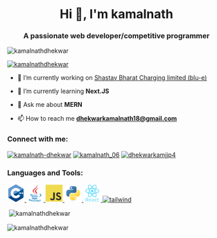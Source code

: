 <h1 align="center">Hi 👋, I'm kamalnath</h1>
<h3 align="center">A passionate web developer/competitive programmer</h3>

<p align="left"> <img src="https://komarev.com/ghpvc/?username=kamalnathdhekwar&label=Profile%20views&color=0e75b6&style=flat" alt="kamalnathdhekwar" /> </p>

<p align="left"> <a href="https://github.com/ryo-ma/github-profile-trophy"><img src="https://github-profile-trophy.vercel.app/?username=kamalnathdhekwar" alt="kamalnathdhekwar" /></a> </p>

- 🔭 I’m currently working on [Shastav Bharat Charging limited (blu-e)](https://blu-e.in/)

- 🌱 I’m currently learning **Next.JS**

- 💬 Ask me about **MERN**

- 📫 How to reach me **dhekwarkamalnath18@gmail.com**

<h3 align="left">Connect with me:</h3>
<p align="left">
<a href="https://www.linkedin.com/in/kamalnath-dhekwar-0a5a38261/?originalSubdomain=in" target="blank"><img align="center" src="https://raw.githubusercontent.com/rahuldkjain/github-profile-readme-generator/master/src/images/icons/Social/linked-in-alt.svg" alt="kamalnath-dhekwar" height="30" width="40" /></a>
<a href="https://instagram.com/kamalnath_06" target="blank"><img align="center" src="https://raw.githubusercontent.com/rahuldkjain/github-profile-readme-generator/master/src/images/icons/Social/instagram.svg" alt="kamalnath_06" height="30" width="40" /></a>
</a>
<a href="https://auth.geeksforgeeks.org/user/dhekwarkamjjp4" target="blank"><img align="center" src="https://raw.githubusercontent.com/rahuldkjain/github-profile-readme-generator/master/src/images/icons/Social/geeks-for-geeks.svg" alt="dhekwarkamjjp4" height="30" width="40" /></a>
</p>

<h3 align="left">Languages and Tools:</h3>
<p align="left"> <a href="https://www.w3schools.com/cpp/" target="_blank" rel="noreferrer"> <img src="https://raw.githubusercontent.com/devicons/devicon/master/icons/cplusplus/cplusplus-original.svg" alt="cplusplus" width="40" height="40"/> </a> <a href="https://www.java.com" target="_blank" rel="noreferrer"> <img src="https://raw.githubusercontent.com/devicons/devicon/master/icons/java/java-original.svg" alt="java" width="40" height="40"/> </a> <a href="https://developer.mozilla.org/en-US/docs/Web/JavaScript" target="_blank" rel="noreferrer"> <img src="https://raw.githubusercontent.com/devicons/devicon/master/icons/javascript/javascript-original.svg" alt="javascript" width="40" height="40"/> </a> <a href="https://www.python.org" target="_blank" rel="noreferrer"> <img src="https://raw.githubusercontent.com/devicons/devicon/master/icons/python/python-original.svg" alt="python" width="40" height="40"/> </a> <a href="https://reactjs.org/" target="_blank" rel="noreferrer"> <img src="https://raw.githubusercontent.com/devicons/devicon/master/icons/react/react-original-wordmark.svg" alt="react" width="40" height="40"/> </a> <a href="https://tailwindcss.com/" target="_blank" rel="noreferrer"> <img src="https://www.vectorlogo.zone/logos/tailwindcss/tailwindcss-icon.svg" alt="tailwind" width="40" height="40"/> </a> </p>

<p>&nbsp;<img align="center" src="https://github-readme-stats.vercel.app/api?username=kamalnathdhekwar&show_icons=true&locale=en" alt="kamalnathdhekwar" /></p>

<p><img align="center" src="https://github-readme-streak-stats.herokuapp.com/?user=kamalnathdhekwar&" alt="kamalnathdhekwar" /></p>
